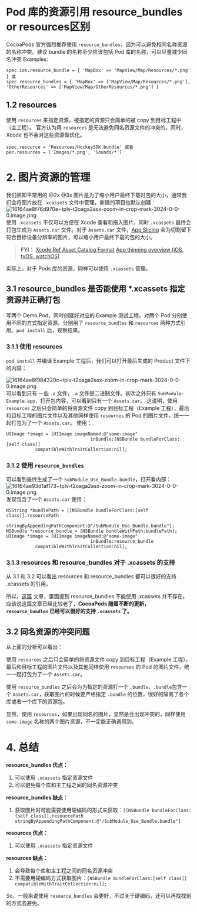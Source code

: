# Pod 库的资源引用 resource_bundles or resources区别
CocoaPods 官方强烈推荐使用 `resource_bundles`，因为可以避免相同名称资源的名称冲突。建议 bundle 的名称至少应该包括 Pod 库的名称，可以尽量减少同名冲突
Examples:

```
spec.ios.resource_bundle = { 'MapBox' => 'MapView/Map/Resources/*.png' } 或 
spec.resource_bundles = { 'MapBox' => ['MapView/Map/Resources/*.png'], 'OtherResources' => ['MapView/Map/OtherResources/*.png'] }
```
## 1.2 resources
使用 `resources` 来指定资源，被指定的资源只会简单的被 copy 到目标工程中（主工程）。
官方认为用 `resources` 是无法避免同名资源文件的冲突的，同时，Xcode 也不会对这些资源做优化。
```
spec.resource = 'Resources/HockeySDK.bundle' 或者
pec.resources = ['Images/*.png', 'Sounds/*']
```
# 2. 图片资源的管理

我们熟知平常用的 @2x @3x 图片是为了缩小用户最终下载时包的大小，通常我们会将图片放在 `.xcassets` 文件中管理，新建的项目也默认创建：
![16164ae8f76d970e~tplv-t2oaga2asx-zoom-in-crop-mark-3024-0-0-0.image.png](https://p3-juejin.byteimg.com/tos-cn-i-k3u1fbpfcp/f4b87cfd493742b99f7404060c6e228f~tplv-k3u1fbpfcp-watermark.image?)
使用 `.xcassets` 不仅可以方便在 Xcode 查看和拖入图片，同时 `.xcassets` 最终会打包生成为 `Assets.car` 文件。对于 `Assets.car` 文件，[App Slicing](https://link.juejin.cn?target=https%3A%2F%2Fhelp.apple.com%2Fxcode%2Fmac%2Fcurrent%2F%23%2Fdevbbdc5ce4f "https://help.apple.com/xcode/mac/current/#/devbbdc5ce4f") 会为切割留下符合目标设备分辨率的图片，可以缩小用户最终下载的包的大小。

> **FYI：** [Xcode Ref Asset Catalog Format](https://link.juejin.cn?target=https%3A%2F%2Fdeveloper.apple.com%2Flibrary%2Fcontent%2Fdocumentation%2FXcode%2FReference%2Fxcode_ref-Asset_Catalog_Format%2FFolderStructure.html%23%2F%2Fapple_ref%2Fdoc%2Fuid%2FTP40015170-CH33-SW1 "https://developer.apple.com/library/content/documentation/Xcode/Reference/xcode_ref-Asset_Catalog_Format/FolderStructure.html#//apple_ref/doc/uid/TP40015170-CH33-SW1") [App thinning overview (iOS, tvOS, watchOS)](https://link.juejin.cn?target=https%3A%2F%2Fhelp.apple.com%2Fxcode%2Fmac%2Fcurrent%2F%23%2Fdevbbdc5ce4f "https://help.apple.com/xcode/mac/current/#/devbbdc5ce4f")

实际上，对于 Pods 库的资源，同样可以使用 `.xcassets` 管理。

## 3.1 resource_bundles 是否能使用 *.xcassets 指定资源并正确打包
写两个 Demo Pod，同时创建好对应的 Example 测试工程。对两个 Pod 分别使用不同的方式指定资源。分别用了 `resource_bundles` 和 `resources` 两种方式引用。`pod install` 后，观察结果。
### 3.1.1 使用 resources

`pod install` 并编译 Example 工程后，我们可以打开最后生成的 Product 文件下的内容：

![16164ae8f984320c~tplv-t2oaga2asx-zoom-in-crop-mark-3024-0-0-0.image.png](https://p3-juejin.byteimg.com/tos-cn-i-k3u1fbpfcp/7c783051cb53460b9d69108e0ae38252~tplv-k3u1fbpfcp-watermark.image?)
可以看到只有 一些 `.a` 文件，`.a` 文件是二进制文件。初次之外只有 `SubModule-Example.app`，打开包内容，可以看到只有一个 `Assets.car`。
这说明，使用 `resources` 之后只会简单的将资源文件 copy 到目标工程（Example 工程），最后和目标工程的图片文件以及其他同样使用 `resources` 的 Pod 的图片文件，统一一起打包为了一个 `Assets.car`。
使用：
```
UIImage *image = [UIImage imageNamed:@"some-image"
                                inBundle:[NSBundle bundleForClass:[self class]]
           compatibleWithTraitCollection:nil];
```
### 3.1.2 使用 `resource_bundles`
可以看到最终生成了一个 `SubModule_Use_Bundle.bundle`，打开看内部：
 ![16164ae93d1af173~tplv-t2oaga2asx-zoom-in-crop-mark-3024-0-0-0.image.png](https://p6-juejin.byteimg.com/tos-cn-i-k3u1fbpfcp/6cb946a02c8843988f1c291716c84929~tplv-k3u1fbpfcp-watermark.image?)
 发现包含了一个 `Assets.car`
使用：
```
NSString *bundlePath = [[NSBundle bundleForClass:[self class]].resourcePath
                            stringByAppendingPathComponent:@"/SubModule_Use_Bundle.bundle"];
NSBundle *resource_bundle = [NSBundle bundleWithPath:bundlePath];
UIImage *image = [UIImage imageNamed:@"some-image"
                                inBundle:resource_bundle
           compatibleWithTraitCollection:nil];
```
### 3.1.3 resources 和 resource_bundles 对于 .xcassets 的支持

从 3.1 和 3.2 可以看出 resources 和 resource_bundles 都可以很好的支持 .xcassets 的引用。

所以，[这篇](https://link.juejin.cn?target=http%3A%2F%2Fblog.xianqu.org%2F2015%2F08%2Fpod-resources%2F "http://blog.xianqu.org/2015/08/pod-resources/") 文章，里面提到 resource_bundles 不能使用 .xcassets 并不存在。应该说这篇文章已经比较老了，**CocoaPods 随着不断的更新，`resource_bundles` 已经可以很好的支持 `.xcassets` 了。**

 ## 3.2 同名资源的冲突问题

从上面的分析可以看出：

使用 `resources` 之后只会简单的将资源文件 copy 到目标工程（Example 工程），最后和目标工程的图片文件以及其他同样使用 `resources` 的 Pod 的图片文件，统一一起打包为了一个 `Assets.car`。

使用 `resource_bundles` 之后会为为指定的资源打一个 `.bundle`，`.bundle`包含一个 `Assets.car`，获取图片的时候要严格指定 `.bundle` 的位置，很好的隔离了各个库或者一个库下的资源包。

显然，使用 `resources`，如果出现同名的图片，显然是会出现冲突的，同样使用 `some-image` 名称的两个图片资源，不一定能正确调用到。

  # 4. 总结

**resource_bundles 优点：**

1.  可以使用 `.xcassets` 指定资源文件
1.  可以避免每个库和主工程之间的同名资源冲突

**resource_bundles 缺点：**

1.  获取图片时可能需要使用硬编码的形式来获取：`[[NSBundle bundleForClass:[self class]].resourcePath stringByAppendingPathComponent:@"/SubModule_Use_Bundle.bundle"]`

**resources 优点：**

1.  可以使用 `.xcassets` 指定资源文件

**resources 缺点：**

1.  会导致每个库和主工程之间的同名资源冲突
1.  不需要用硬编码方式获取图片：`[NSBundle bundleForClass:[self class]] compatibleWithTraitCollection:nil];`

So，一般来说使用 `resource_bundles` 会更好，不过关于硬编码，还可以再找找别的方式去避免。

